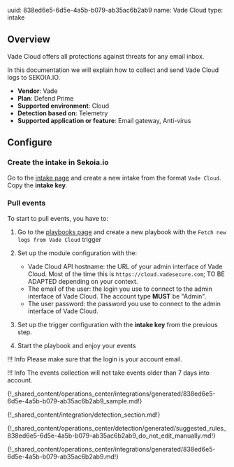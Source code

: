 uuid: 838ed6e5-6d5e-4a5b-b079-ab35ac6b2ab9
name: Vade Cloud
type: intake

## Overview

Vade Cloud offers all protections against threats for any email inbox.

In this documentation we will explain how to collect and send Vade Cloud logs to SEKOIA.IO.

- **Vendor**: Vade
- **Plan**: Defend Prime
- **Supported environment**: Cloud
- **Detection based on**: Telemetry
- **Supported application or feature**: Email gateway, Anti-virus


## Configure

### Create the intake in Sekoia.io

Go to the [intake page](https://app.sekoia.io/operations/intakes) and create a new intake from the format `Vade Cloud`. Copy the **intake key**.

### Pull events

To start to pull events, you have to:

1. Go to the [playbooks page](https://app.sekoia.io/operations/playbooks) and create a new playbook with the `Fetch new logs from Vade Cloud` trigger
2. Set up the module configuration with the:

     - Vade Cloud API hostname: the URL of your admin interface of Vade Cloud. Most of the time this is `https://cloud.vadesecure.com`; TO BE ADAPTED depending on your context.
     - The email of the user: the login you use to connect to the admin interface of Vade Cloud. The account type **MUST** be "Admin".
     - The user password: the password you use to connect to the admin interface of Vade Cloud.

3. Set up the trigger configuration with the **intake key** from the previous step.
4. Start the playbook and enjoy your events

!!! Info
     Please make sure that the login is your account email.

!!! Info
     The events collection will not take events older than 7 days into account.

{!_shared_content/operations_center/integrations/generated/838ed6e5-6d5e-4a5b-b079-ab35ac6b2ab9_sample.md!}

{!_shared_content/integration/detection_section.md!}

{!_shared_content/operations_center/detection/generated/suggested_rules_838ed6e5-6d5e-4a5b-b079-ab35ac6b2ab9_do_not_edit_manually.md!}

{!_shared_content/operations_center/integrations/generated/838ed6e5-6d5e-4a5b-b079-ab35ac6b2ab9.md!}